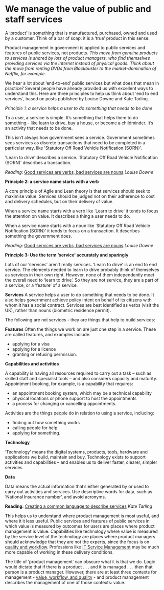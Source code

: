 # We manage the value of public and staff services

A ‘product’ is something that is manufactured, purchased, owned and used by a customer. Think of a bar of soap: it is a ‘true’ product in this sense. 

Product management in government is applied to public services and features of public services, not products. *This move from genuine products to services is shared by lots of product managers, who find themselves providing services via the internet instead of physical goods. Think about the move from renting DVDs from Blockbuster to the market-domination of Netflix, for example.*

We hear a lot about ‘end-to-end’ public services but what does that mean in practice? Several people have already provided us with excellent ways to understand this. Here are three principles to help us think about 'end to end services', based on posts published by Louise Downe and Kate Tarling.

*Principle 1: a service helps a user to do something that needs to be done*

To a user, a service is simple. It’s something that helps them to do something - like learn to drive, buy a house, or become a childminder. It’s an activity that needs to be done.

This isn’t always how government sees a service. Government sometimes sees services as discrete transactions that need to be completed in a particular way, like 'Statutory Off Road Vehicle Notification (SORN)'.

‘Learn to drive’ describes a service.
‘Statutory Off Road Vehicle Notification (SORN)' describes a transaction.

*Reading:* [Good services are verbs, bad services are nouns](https://designnotes.blog.gov.uk/2015/06/22/good-services-are-verbs-2/) *Louise Downe*

**Principle 2: a service name starts with a verb**

A core principle of Agile and Lean theory is that services should seek to maximise value. Services should be judged not on their adherence to cost and delivery schedules, but on their delivery of value.

When a service name starts with a verb like ‘Learn to drive’ it tends to focus the attention on value. It describes a thing a user needs to do.

When a service name starts with a noun like ‘Statutory Off Road Vehicle Notification (SORN)' it tends to focus on a transaction. It describes something the government does.

*Reading:* [Good services are verbs, bad services are nouns](https://designnotes.blog.gov.uk/2015/06/22/good-services-are-verbs-2/) *Louise Downe*

**Principle 3: Use the term ‘service’ accurately and sparingly**

Lots of our ‘services’ aren’t really services.
‘Learn to drive’ is an end to end service.
The elements needed to learn to drive probably think of themselves as services in their own right. However, none of them independently meet the overall need to ‘learn to drive’. So they are not service, they are a part of a service, or a ‘feature’ of a service.

**Services**
A service helps a user to do something that needs to be done. It also helps government achieve policy intent on behalf of its citizens with whom it has a social contract. Services are best identified as verbs (visit the UK), rather than nouns (biometric residence permit). 

The following are not services - they are things that help to build services:

**Features**
Often the things we work on are just one step in a service. These are called features, and examples include: 

- applying for a visa 
- applying for a licence 
- granting or refusing permission.

**Capabilities and activities**

A capability is having all resources required to carry out a task – such as skilled staff and specialist tools – and also considers capacity and maturity. Appointment booking, for example, is a capability that requires: 

- an appointment booking system, which may be a technical capability 
- physical locations or phone support to host the appointments 
- a process for changing or cancelling appointments.

Activities are the things people do in relation to using a service, including: 

- finding out how something works 
- calling people for help 
- applying for something.

**Technology**

‘Technology’ means the digital systems, products, tools, hardware and applications we build, maintain and buy. Technology exists to support activities and capabilities – and enables us to deliver faster, clearer, simpler services.

**Data**

Data means the actual information that’s either generated by or used to carry out activities and services. Use descriptive words for data, such as ‘National Insurance number’, and avoid acronyms.

**Reading:** [Creating a common language to describe services](https://hodigital.blog.gov.uk/2016/12/21/creating-a-common-language-to-describe-services/) *Kate Tarling*

This helps us to understand where product management is most useful, and where it it less useful. Public services and features of public services in which value is measured by outcomes for users are places where product management is value. Capabilities like technology where value is measured by the service level of the technology are places where product managers should acknowledge that they are not the experts, since the focus is on [quality and workflow](../product-management-handbook/value). Professions like [IT Service Management](https://www.gov.uk/government/collections/digital-data-and-technology-profession-capability-framework#it-operations:-it-service-manager) may be much more capable of working in these delivery conditions. 

The title of ‘product management’ can obscure what it is that we do. Logic would dictate that if there is a product . . . and it is managed . . . then that person is a product manager. However, there are at least three contexts for management - [value, workflow, and quality](../product-management-handbook/value) - and product management describes the management of one of those contexts: value.

